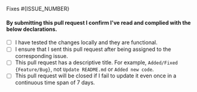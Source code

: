  Fixes #{ISSUE_NUMBER}

#### By submitting this pull request I confirm I've read and complied with the below declarations.
- [ ] I have tested the changes locally and they are functional.
- [ ] I ensure that I sent this pull request after being assigned to the corresponding issue.
- [ ] This pull request has a descriptive title. For example, `Added/Fixed {Feature/Bug}`, not `Update README.md` or `Added new code`.
- [ ] This pull request will be closed if I fail to update it even once in a continuous time span of 7 days.